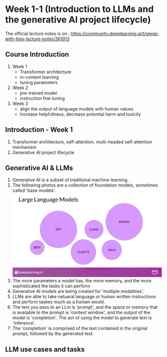 # Week 1-1 (Introduction to LLMs and the generative AI project lifecycle)

The official lecture notes is on : https://community.deeplearning.ai/t/genai-with-llms-lecture-notes/361913

## Course Introduction 
1. Week 1
   - Transformer architecture
   - in-context learning
   - tuning parameters
2. Week 2
   - pre-trained model
   - instruction fine tuning
3. Week 3
   - align the output of language models with human values
   - Increase helpfullness, decrease potential harm and toxicity

## Introduction - Week 1
1. Transformer architecture, self-attention, multi-headed self-attention mechanism
2. Generative AI project lifecycle

## Generative AI & LLMs
1. Generative AI is a subset of traditional machine learning.
2. The following photos are a collection of foundation models, sometimes called 'base models'.
![image](https://github.com/FionaYuY/Generative-AI-with-Large-Language-Models_notes/blob/51907c27bf39acd139b3aa5cd88b6fcfff0420e9/screenshots%20of%20lecture%20slides/0008.jpg)
3. The more parameters a model has, the more memory, and the more sophisticated the tasks it can perform
4. Generative AI models are being created for 'multiple modalities'.
5. LLMs are able to take natuaral language or human written instructions and perform taskes much as a human would.
6. The text you pass to an LLm is 'prompt', and the space or memory that is available to the prompt is 'context window', and the output of the model is 'completion'. The act of using the model to generate text is 'inference'.
7. The 'completion' is comprised of the text contained in the original prompt, followed by the generated text.

## LLM use cases and tasks
